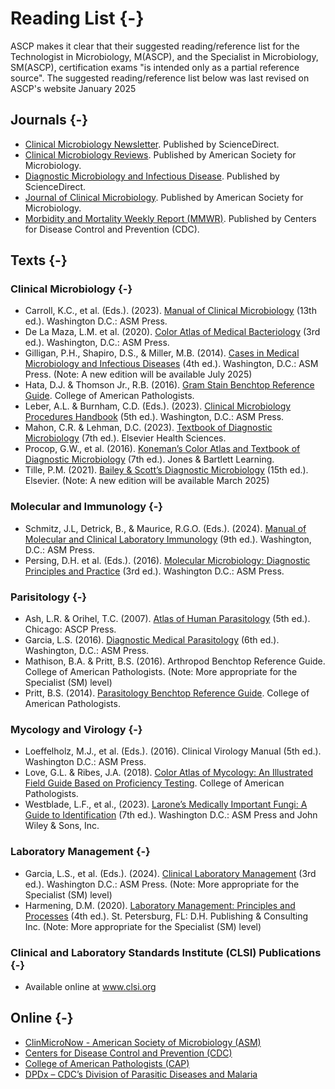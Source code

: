 # Reading List {-}

ASCP makes it clear that their suggested reading/reference list for the Technologist in Microbiology, M(ASCP), and the Specialist in Microbiology, SM(ASCP), certification exams "is intended only as a partial reference source". The suggested reading/reference list below was last revised on ASCP's website January 2025

## **Journals** {-}
*   <a href="https://www.sciencedirect.com/journal/clinical-microbiology-newsletter" target="_blank">Clinical Microbiology Newsletter</a>. Published by ScienceDirect.
*   <a href="https://journals.asm.org/journal/cmr" target="_blank">Clinical Microbiology Reviews</a>. Published by American Society for Microbiology.
*   <a href="https://www.sciencedirect.com/journal/diagnostic-microbiology-and-infectious-disease" target="_blank">Diagnostic Microbiology and Infectious Disease</a>. Published by ScienceDirect.
*   <a href="https://journals.asm.org/journal/jcm" target="_blank">Journal of Clinical Microbiology</a>. Published by American Society for Microbiology.
*   <a href="https://www.cdc.gov/mmwr/" target="_blank">Morbidity and Mortality Weekly Report (MMWR)</a>. Published by Centers for Disease Control and Prevention (CDC).


## **Texts** {-}

### **Clinical Microbiology** {-}
*   Carroll, K.C., et al. (Eds.). (2023). <a href="https://www.amazon.com/Manual-Clinical-Microbiology-Multi-Books/dp/1683674294" target="_blank">Manual of Clinical Microbiology</a> (13th ed.). Washington D.C.: ASM Press.
*   De La Maza, L.M. et al. (2020). <a href="https://www.amazon.com/Color-Atlas-Medical-Bacteriology-Books/dp/1683670353" target="_blank">Color Atlas of Medical Bacteriology</a> (3rd ed.). Washington, D.C.: ASM Press.
*   Gilligan, P.H., Shapiro, D.S., & Miller, M.B. (2014). <a href="https://www.amazon.com/Cases-Medical-Microbiology-Infectious-Diseases/dp/1555818684" target="_blank">Cases in Medical Microbiology and Infectious Diseases</a> (4th ed.). Washington, D.C.: ASM Press. (Note: A new edition will be available July 2025)
*   Hata, D.J. & Thomson Jr., R.B. (2016). <a href="https://estore.cap.org/OA_HTML/xxCAPibeCCtpItmDspRte.jsp?section=10043&item=439857&sitex=10020:22372:US" target="_blank">Gram Stain Benchtop Reference Guide</a>. College of American Pathologists.
*   Leber, A.L. & Burnham, C.D. (Eds.). (2023). <a href="https://www.wiley.com/en-us/Clinical+Microbiology+Procedures+Handbook%2C+Multi-Volume%2C+5th+Edition-p-9781683673989" target="_blank">Clinical Microbiology Procedures Handbook</a> (5th ed.). Washington, D.C.: ASM Press.
*   Mahon, C.R. & Lehman, D.C. (2023). <a href="https://www.amazon.com/Textbook-Diagnostic-Microbiology-Connie-M-S-MT/dp/032382997X" target="_blank">Textbook of Diagnostic Microbiology</a> (7th ed.). Elsevier Health Sciences.
*   Procop, G.W., et al. (2016). <a href="https://www.amazon.com/gp/product/1451116594" target="_blank">Koneman’s Color Atlas and Textbook of Diagnostic Microbiology</a> (7th ed.). Jones & Bartlett Learning.
*   Tille, P.M. (2021). <a href="https://www.amazon.com/Bailey-Scotts-Diagnostic-Microbiology-Patricia-dp-0323681050/dp/0323681050" target="_blank">Bailey & Scott’s Diagnostic Microbiology</a> (15th ed.). Elsevier. (Note: A new edition will be available March 2025)

### **Molecular and Immunology** {-}
*   Schmitz, J.L, Detrick, B., & Maurice, R.G.O. (Eds.). (2024). <a href="https://www.amazon.com/Manual-Molecular-Clinical-Laboratory-Immunology/dp/1683673999" target="_blank">Manual of Molecular and Clinical Laboratory Immunology</a> (9th ed.). Washington, D.C.: ASM Press.
*   Persing, D.H. et al. (Eds.). (2016). <a href="https://www.amazon.com/Molecular-Microbiology-Diagnostic-Principles-Practice/dp/1555819087" target="_blank">Molecular Microbiology: Diagnostic Principles and Practice</a> (3rd ed.). Washington D.C.: ASM Press.

### **Parisitology** {-}
*   Ash, L.R. & Orihel, T.C. (2007). <a href="https://www.amazon.com/Atlas-Human-Parasitology-Lawrence-Ash/dp/0891891676" target="_blank">Atlas of Human Parasitology</a> (5th ed.). Chicago: ASCP Press.
*   Garcia, L.S. (2016). <a href="https://www.amazon.com/Diagnostic-Medical-Parasitology-Lynne-Garcia/dp/1555818994" target="_blank">Diagnostic Medical Parasitology</a> (6th ed.). Washington, D.C.: ASM Press.
*   Mathison, B.A. & Pritt, B.S. (2016). <a href="https://estore.cap.org/OA_HTML/xxCAPibeCCtpItmDspRte.jsp?section=10043&item=358857&sitex=10020:22372:US" target="_blank"></a>Arthropod Benchtop Reference Guide. College of American Pathologists. (Note: More appropriate for the Specialist (SM) level)
*   Pritt, B.S. (2014). <a href="https://estore.cap.org/OA_HTML/xxCAPibeCCtpItmDspRte.jsp?section=10043&item=358857&sitex=10020:22372:US" target="_blank">Parasitology Benchtop Reference Guide</a>. College of American Pathologists.

### **Mycology and Virology** {-}
*   Loeffelholz, M.J., et al. (Eds.). (2016). <a href="https://www.amazon.com/Clinical-Virology-Manual-Michael-Loeffelholz/dp/1555819141" target="_blank"></a>Clinical Virology Manual (5th ed.). Washington D.C.: ASM Press.
*   Love, G.L. & Ribes, J.A. (2018). <a href="https://www.amazon.com/COLOR-ATLAS-MYCOLOGY-emeritus-Gordon/dp/B07HJ8FDKB" target="_blank">Color Atlas of Mycology: An Illustrated Field Guide Based on Proficiency Testing</a>. College of American Pathologists.
*   Westblade, L.F., et al., (2023). <a href="https://www.amazon.com/Larones-Medically-Important-Fungi-Identification-dp-1683674405/dp/1683674405" target="_blank">Larone’s Medically Important Fungi: A Guide to Identification</a> (7th ed.). Washington D.C.: ASM Press and John Wiley & Sons, Inc.

### **Laboratory Management** {-}
*   Garcia, L.S., et al. (Eds.). (2024). <a href="https://www.amazon.com/Clinical-Laboratory-Management-ASM-Books-dp-1683673913/dp/1683673913" target="_blank">Clinical Laboratory Management</a> (3rd ed.). Washington D.C.: ASM Press. (Note: More appropriate for the Specialist (SM) level)
*   Harmening, D.M. (2020). <a href="https://www.amazon.com/Laboratory-Management-Principles-Processes-Fourth/dp/0943903181" target="_blank">Laboratory Management: Principles and Processes</a> (4th ed.). St. Petersburg, FL: D.H. Publishing & Consulting Inc. (Note: More appropriate for the Specialist (SM) level)

### **Clinical and Laboratory Standards Institute (CLSI) Publications** {-}
*   Available online at <a href="https://clsi.org/" target="_blank">www.clsi.org</a>



## **Online** {-}
*   <a href="https://onlinelibrary.wiley.com/doi/book/10.1002/9781683670438" target="_blank">ClinMicroNow - American Society of Microbiology (ASM)</a>
*   <a href="https://www.cdc.gov/" target="_blank">Centers for Disease Control and Prevention (CDC)</a>
*   <a href="https://www.cap.org/" target="_blank">College of American Pathologists (CAP)</a>
*   <a href="https://www.cdc.gov/dpdx/" target="_blank">DPDx – CDC’s Division of Parasitic Diseases and Malaria</a>
